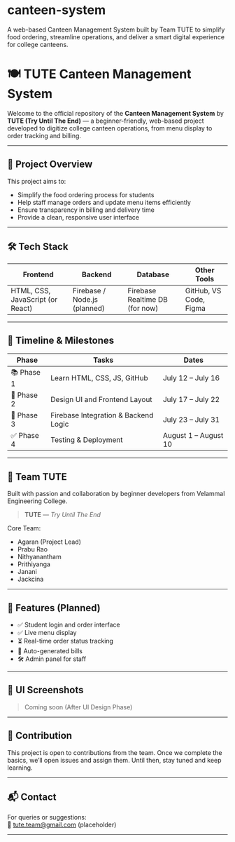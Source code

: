 # canteen-system
A web-based Canteen Management System built by Team TUTE to simplify food ordering, streamline operations, and deliver a smart digital experience for college canteens.
# 🍽️ TUTE Canteen Management System

Welcome to the official repository of the **Canteen Management System** by **TUTE (Try Until The End)** — a beginner-friendly, web-based project developed to digitize college canteen operations, from menu display to order tracking and billing.

---

## 🚀 Project Overview

This project aims to:
- Simplify the food ordering process for students
- Help staff manage orders and update menu items efficiently
- Ensure transparency in billing and delivery time
- Provide a clean, responsive user interface

---

## 🛠️ Tech Stack

| Frontend | Backend | Database | Other Tools |
| -------- | ------- | -------- | ----------- |
| HTML, CSS, JavaScript (or React) | Firebase / Node.js (planned) | Firebase Realtime DB (for now) | GitHub, VS Code, Figma |

---

## 📅 Timeline & Milestones

| Phase | Tasks | Dates |
|------|--------|--------|
| 📚 Phase 1 | Learn HTML, CSS, JS, GitHub | July 12 – July 16 |
| 🎨 Phase 2 | Design UI and Frontend Layout | July 17 – July 22 |
| 🔗 Phase 3 | Firebase Integration & Backend Logic | July 23 – July 31 |
| ✅ Phase 4 | Testing & Deployment | August 1 – August 10 |

---

## 👥 Team TUTE

Built with passion and collaboration by beginner developers from Velammal Engineering College.

> **TUTE** — *Try Until The End*

Core Team:
- Agaran (Project Lead)
- Prabu Rao
- Nithyanantham
- Prithiyanga
- Janani
- Jackcina

---

## 📌 Features (Planned)

- ✅ Student login and order interface
- ✅ Live menu display
- ⏳ Real-time order status tracking
- 🧾 Auto-generated bills
- 🛠️ Admin panel for staff

---

## 📸 UI Screenshots

> Coming soon (After UI Design Phase)

---

## 🤝 Contribution

This project is open to contributions from the team. Once we complete the basics, we’ll open issues and assign them. Until then, stay tuned and keep learning.

---

## 📬 Contact

For queries or suggestions:  
📧 tute.team@gmail.com (placeholder)

---

